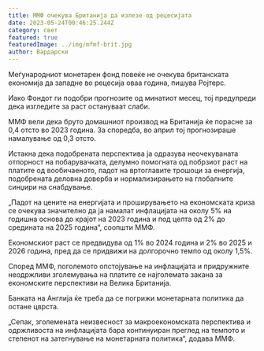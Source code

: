 ```yaml
---
title: ММФ очекува Британија да излезе од рецесијата
date: 2023-05-24T00:46:25.244Z
category: свет
featured: true
featuredImage: ../img/mfmf-brit.jpg
author: Вардарски
---
```

Меѓународниот монетарен фонд повеќе не очекува британската економија да западне во рецесија оваа година, пишува Ројтерс.

Иако Фондот ги подобри прогнозите од минатиот месец, тој предупреди дека изгледите за раст остануваат слаби.

ММФ вели дека бруто домашниот производ на Британија ќе порасне за 0,4 отсто во 2023 година. За споредба, во април тој прогнозираше намалување од 0,3 отсто.

Истакна дека подобрената перспектива ја одразува неочекуваната отпорност на побарувачката, делумно помогната од побрзиот раст на платите од вообичаеното, падот на вртоглавите трошоци за енергија, подобрената деловна доверба и нормализирањето на глобалните синџири на снабдување.

„Падот на цените на енергијата и проширувањето на економската криза се очекува значително да ја намалат инфлацијата на околу 5% на годишна основа до крајот на 2023 година и под целта од 2% до средината на 2025 година“, соопшти ММФ.

Економскиот раст се предвидува од 1% во 2024 година и 2% во 2025 и 2026 година, пред да се придвижи на долгорочно темпо од околу 1,5%.

Според ММФ, поголемото опстојување на инфлацијата и придружните неодржливи зголемувања на платите се најголемата закана за економските перспективи на Велика Британија.

Банката на Англија ќе треба да се погрижи монетарната политика да остане цврста.

„Сепак, зголемената неизвесност за макроекономската перспектива и одржливоста на инфлацијата бара континуиран преглед на темпото и степенот на затегнување на монетарната политика“, додава ММФ.